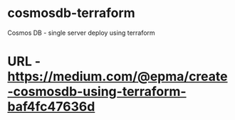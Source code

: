 # cosmosdb-terraform
Cosmos DB - single server deploy using terraform 
# URL - https://medium.com/@epma/create-cosmosdb-using-terraform-baf4fc47636d
